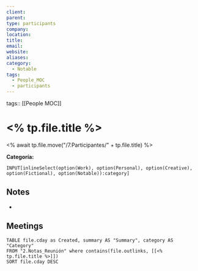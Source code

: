 ```yaml
---
client: 
parent: 
type: participants
company: 
location: 
title: 
email: 
website: 
aliases: 
category:
  - Notable
tags:
  - People_MOC
  - participants
---
```

tags:: [[People MOC]]

# <% tp.file.title %>
<% await tp.file.move("/7.Participantes/" + tp.file.title) %>


**Categoría:**

`INPUT[inlineSelect(option(Work), option(Personal), option(Creative), option(Fictional), option(Notable)):category]`


## Notes
- 

## Meetings
```dataview
TABLE file.cday as Created, summary AS "Summary", category AS "Category"
FROM "2.Notas_Reunión" where contains(file.outlinks, [[<% tp.file.title %>]])
SORT file.cday DESC
```